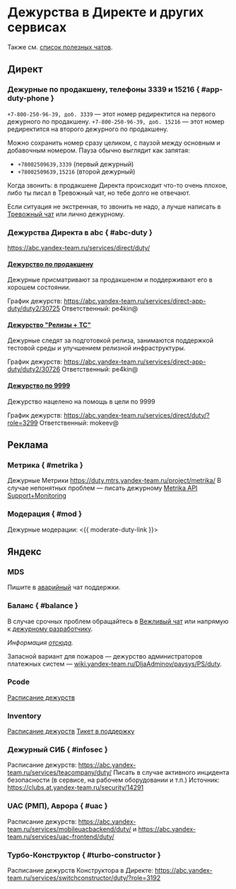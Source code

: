 # Дежурства в Директе и других сервисах

Также см. [список полезных чатов](chats.md).

## Директ


### Дежурные по продакшену, телефоны 3339 и 15216 { #app-duty-phone }

`+7-800-250-96-39, доб. 3339` — этот номер редиректится на первого дежурного по продакшену.
`+7-800-250-96-39, доб. 15216` — этот номер редиректится на второго дежурного по продакшену.

Можно сохранить номер сразу целиком, с паузой между основным и добавочным номером. Пауза обычно выглядит как запятая:
- `+78002509639,3339` (первый дежурный)
- `+78002509639,15216` (второй дежурный)

Когда звонить: в продакшене Директа происходит что-то очень плохое, либо ты писал в Тревожный чат, но тебе долго не отвечают.

Если ситуация не экстренная, то звонить не надо, а лучше написать в [Тревожный чат](chats.md#direct-prod-problems) или лично дежурному.


### Дежурства Директа в abc { #abc-duty }

<https://abc.yandex-team.ru/services/direct/duty/>

#### [Дежурство по продакшену](../duty/duty_regulations.md)
Дежурные присматривают за продакшеном и поддерживают его в хорошем состоянии.

График дежурств: <https://abc.yandex-team.ru/services/direct-app-duty/duty2/30725>
Ответственный: pe4kin@

#### [Дежурство "Релизы + ТС"](../duty/direct-releases-duty.md)
Дежурные следят за подготовкой релиза, занимаются поддержкой тестовой среды и улучшением релизной инфраструктуры.

График дежурств: <https://abc.yandex-team.ru/services/direct-app-duty/duty2/30726>
Ответственный: pe4kin@

#### [Дежурство по 9999](../duty/9999-duty.md)
Дежурство нацелено на помощь в цели по 9999

График дежурств: <https://abc.yandex-team.ru/services/direct/duty/?role=3299>
Ответственный: mokeev@


## Реклама

### Метрика { #metrika }
Дежурные Метрики <https://duty.mtrs.yandex-team.ru/project/metrika/>
В случае непонятных проблем — писать дежурному [Metrika API Support+Monitoring](https://duty.mtrs.yandex-team.ru/project/metrika/duty_group_dashboard/api/)

### Модерация { #mod }
Дежурные модерации: <{{ moderate-duty-link }}>

## Яндекс

### MDS
Пишите в [аварийный](chats.md#mds) чат поддержки.

### Баланс { #balance }

В случае срочных проблем обращайтесь в [Вежливый чат](chats.md#balanse-prod)
или напрямую к [дежурному разработчику](https://abc.yandex-team.ru/services/balance/duty/?role=854&months=1).

_Информация [отсюда](https://wiki.yandex-team.ru/balance/)._

Запасной вариант для пожаров — дежурство администраторов платежных систем — [wiki.yandex-team.ru/DljaAdminov/paysys/PS/duty](https://wiki.yandex-team.ru/DljaAdminov/paysys/PS/duty/).

### Pcode

[Расписание дежурств](https://abc.yandex-team.ru/services/banners/duty/)

### Inventory

[Расписание дежурств](https://abc.yandex-team.ru/services/inventori/duty/?role=3329)
[Тикет в поддержку](https://st.yandex-team.ru/createTicket?queue=SUPINVENTORI)

### Дежурный СИБ { #infosec }

Расписание дежурств: <https://abc.yandex-team.ru/services/teacompany/duty/>
Писать в случае активного инцидента безопасности (в сервисе, на рабочем оборудовании и т.п.)
Источник: <https://clubs.at.yandex-team.ru/security/14291>

### UAC (РМП), Аврора { #uac }

Расписание дежурств: <https://abc.yandex-team.ru/services/mobileuacbackend/duty/> и <https://abc.yandex-team.ru/services/uac-frontend/duty/>

### Турбо-Конструктор { #turbo-constructor }

Расписание дежурств Конструктора в Директе: <https://abc.yandex-team.ru/services/switchconstructor/duty/?role=3192>

